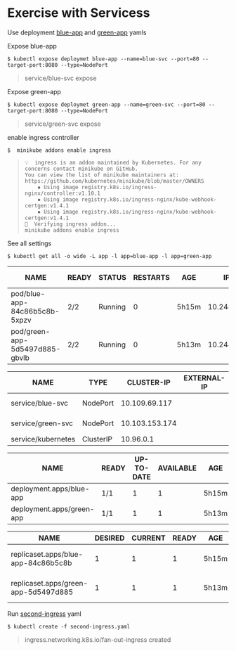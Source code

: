 # Exercise with Servicess

Use deployment [blue-app](./app-blue-shared-vol-yaml) and [green-app](./app-green-shared-vol.yaml) yamls

Expose blue-app 
```
$ kubectl expose deploymet blue-app --name=blue-svc --port=80 --target-port:8080 --type=NodePort
```
> service/blue-svc expose

Expose green-app 
```
$ kubectl expose deploymet green-app --name=green-svc --port=80 --target-port:8080 --type=NodePort
```
> service/green-svc expose

enable ingress controller
```
$  minikube addons enable ingress
```
> ```
> 💡  ingress is an addon maintained by Kubernetes. For any concerns contact minikube on GitHub.
> You can view the list of minikube maintainers at: https://github.com/kubernetes/minikube/blob/master/OWNERS
>     ▪ Using image registry.k8s.io/ingress-nginx/controller:v1.10.1
>     ▪ Using image registry.k8s.io/ingress-nginx/kube-webhook-certgen:v1.4.1
>     ▪ Using image registry.k8s.io/ingress-nginx/kube-webhook-certgen:v1.4.1
> 🔎  Verifying ingress addon...
> minikube addons enable ingress
> ```

See all settings

```
$ kubectl get all -o wide -L app -l app=blue-app -l app=green-app
```

NAME                           |  READY  | STATUS  |  RESTARTS |  AGE   |  IP         |  NODE         |  NOMINATED NODE |  READINESS GATES |  APP
-------------------------------|---------|---------|-----------|--------|-------------|---------------|-----------------|------------------|-----------
pod/blue-app-84c86b5c8b-5xpzv  |  2/2    | Running |  0        |  5h15m |  10.244.2.2 |  minikube-m03 |  <none>         |  <none>          |  blue-app
pod/green-app-5d5497d885-gbvlb |  2/2    | Running |  0        |  5h13m |  10.244.2.3 |  minikube-m03 |  <none>         |  <none>          |  green-app

NAME               |  TYPE      |  CLUSTER-IP     |  EXTERNAL-IP |  PORT(S)      |  AGE   |  SELECTOR     |   APP
-------------------|------------|-----------------|--------------|---------------|--------|---------------|---------------
service/blue-svc   |  NodePort  |  10.109.69.117  |  <none>      |  80:32465/TCP |  5h8m  |  app=blue-app |   blue-app
service/green-svc  |  NodePort  |  10.103.153.174 | <none>       | 80:30530/TCP  | 5h8m   | app=green-app |  green-app
service/kubernetes |  ClusterIP |  10.96.0.1      |  <none>      |  443/TCP      |  5h31m |  <none>       |

NAME                      |  READY |  UP-TO-DATE |  AVAILABLE |  AGE   |  CONTAINERS   |  IMAGES       |  SELECTOR     |   APP
--------------------------|--------|-------------|------------|--------|---------------|---------------|---------------|-------------
deployment.apps/blue-app  |  1/1   |  1          |  1         |  5h15m |  nginx,debian |  nginx,debian |  app=blue-app |   blue-app
deployment.apps/green-app |  1/1   |  1          |  1         |  5h13m |  nginx,debian |  nginx,debian |  app=green-app|   green-app

NAME                                 |  DESIRED  | CURRENT  | READY  | AGE    | CONTAINERS    | IMAGES        | SELECTOR                                  |   APP
-------------------------------------|-----------|----------|--------|--------|---------------|---------------|-------------------------------------------|-----------
replicaset.apps/blue-app-84c86b5c8b  |  1        | 1        | 1      | 5h15m  | nginx,debian  | nginx,debian  | app=blue-app,pod-template-hash=84c86b5c8b  |  blue-app
replicaset.apps/green-app-5d5497d885 |  1        | 1        | 1      | 5h13m  | nginx,debian  | nginx,debian  | app=green-app,pod-template-hash=5d5497d885  | green-app

Run [second-ingress](./second-ingress.yaml) yaml
```
$ kubectl create -f second-ingress.yaml
```
> ingress.networking.k8s.io/fan-out-ingress created

